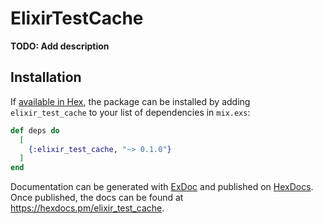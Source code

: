 # ElixirTestCache

**TODO: Add description**

## Installation

If [available in Hex](https://hex.pm/docs/publish), the package can be installed
by adding `elixir_test_cache` to your list of dependencies in `mix.exs`:

```elixir
def deps do
  [
    {:elixir_test_cache, "~> 0.1.0"}
  ]
end
```

Documentation can be generated with [ExDoc](https://github.com/elixir-lang/ex_doc)
and published on [HexDocs](https://hexdocs.pm). Once published, the docs can
be found at <https://hexdocs.pm/elixir_test_cache>.

